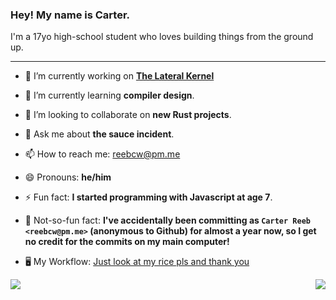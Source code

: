 ### Hey! My name is Carter.

I'm a 17yo high-school student who loves building things from the ground up.

---

- 🔭 I’m currently working on __[The Lateral Kernel](https://github.com/carterisonline/lateral)__
- 🌱 I’m currently learning __compiler design__. 
- 👯 I’m looking to collaborate on __new Rust projects__.
- 💬 Ask me about __the sauce incident__.

- 📫 How to reach me: reebcw@pm.me
- 😄 Pronouns: __he/him__
- ⚡ Fun fact: __I started programming with Javascript at age 7__.
- 😤 Not-so-fun fact: __I've accidentally been committing as `Carter Reeb <reebcw@pm.me>` (anonymous to Github) for almost a year now, so I get no credit for the commits on my main computer!__
- 🖥 My Workflow: [Just look at my rice pls and thank you](https://raw.githubusercontent.com/carterisonline/carterisonline/master/le-rice.png)

<img align="right" src="https://github-readme-stats.vercel.app/api?username=carterisonline&show_icons=true&theme=nord&bg_color=0,22272e,22272e&hide_border=true&include_all_commits=true">
<img align="left" src="https://github-readme-stats.vercel.app/api/top-langs/?username=carterisonline&layout=compact&theme=nord&bg_color=0,22272e,22272e&hide_border=true)](https://github.com/anuraghazra/github-readme-stats">
